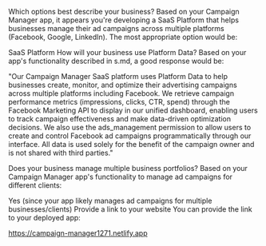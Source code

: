 Which options best describe your business?
Based on your Campaign Manager app, it appears you're developing a SaaS Platform that helps businesses manage their ad campaigns across multiple platforms (Facebook, Google, LinkedIn). The most appropriate option would be:

SaaS Platform
How will your business use Platform Data?
Based on your app's functionality described in  s.md, a good response would be:

"Our Campaign Manager SaaS platform uses Platform Data to help businesses create, monitor, and optimize their advertising campaigns across multiple platforms including Facebook. We retrieve campaign performance metrics (impressions, clicks, CTR, spend) through the Facebook Marketing API to display in our unified dashboard, enabling users to track campaign effectiveness and make data-driven optimization decisions. We also use the ads_management permission to allow users to create and control Facebook ad campaigns programmatically through our interface. All data is used solely for the benefit of the campaign owner and is not shared with third parties."

Does your business manage multiple business portfolios?
Based on your Campaign Manager app's functionality to manage ad campaigns for different clients:

Yes (since your app likely manages ad campaigns for multiple businesses/clients)
Provide a link to your website
You can provide the link to your deployed app:

https://campaign-manager1271.netlify.app
